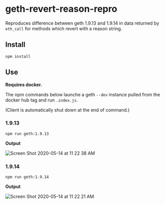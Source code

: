 # geth-revert-reason-repro

Reproduces difference between geth 1.9.13 and 1.9.14 in data returned by
`eth_call` for methods which revert with a reason string.

## Install
```
npm install
```

## Use

**Requires docker.**

The npm commands below launche a geth `--dev` instance pulled from the docker hub tag and run `.index.js`. 

(Client is automatically shut down at the end of command.)

### 1.9.13

```
npm run geth:1.9.13
```

**Output**

![Screen Shot 2020-05-14 at 11 22 38 AM](https://user-images.githubusercontent.com/7332026/81971340-c7bf5800-95d5-11ea-9121-de7100154a4f.png)


### 1.9.14

```
npm run geth:1.9.14
```

**Output**

![Screen Shot 2020-05-14 at 11 22 21 AM](https://user-images.githubusercontent.com/7332026/81971353-cb52df00-95d5-11ea-911c-17a753e88d31.png)


